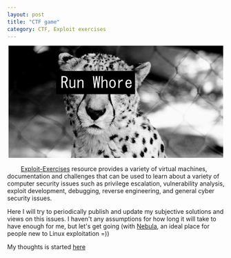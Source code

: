 ```yaml
---
layout: post
title: "CTF game"
category: CTF, Exploit exercises
---
```


<center>
	<img src="/images/2015-01-08-initial-post/initial.jpg">
</center>

&nbsp;&nbsp;&nbsp;&nbsp;&nbsp;&nbsp;&nbsp;&nbsp;[Exploit-Exercises](http://exploit-exercises.com/) resource provides a variety of virtual machines, documentation and challenges that can be used to learn about a variety of computer security issues such as privilege escalation, vulnerability analysis, exploit development, debugging, reverse engineering, and general cyber security issues. 

Here I will try to periodically publish and update my subjective solutions and views on this issues. I haven't any assumptions for how long it will take to have enough for me, but let's get going (with [Nebula](http://exploit-exercises.com/nebula), an ideal place for people new to Linux exploitation =))


<span class="pull-right">My thoughts is started [here](/ctf,%20nebula/2015/01/09/suspicious-directories/)</span>
